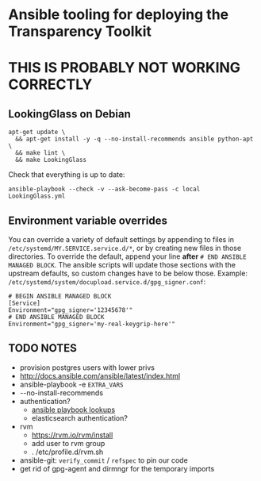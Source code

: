 # Ansible tooling for deploying the Transparency Toolkit

# THIS IS PROBABLY NOT WORKING CORRECTLY

## LookingGlass on Debian

```shell
apt-get update \
  && apt-get install -y -q --no-install-recommends ansible python-apt \
  && make lint \
  && make LookingGlass
```

Check that everything is up to date:
```shell
ansible-playbook --check -v --ask-become-pass -c local LookingGlass.yml
```

## Environment variable overrides

You can override a variety of default settings by appending to files in `/etc/systemd/MY.SERVICE.service.d/*`, or by creating new files in those directories.
To override the default, append your line **after** `# END ANSIBLE MANAGED BLOCK`. The ansible scripts will update those sections with the upstream defaults, so custom changes have to be below those.
Example: `/etc/systemd/system/docupload.service.d/gpg_signer.conf`:
```systemd
# BEGIN ANSIBLE MANAGED BLOCK
[Service]
Environment="gpg_signer='12345678'"
# END ANSIBLE MANAGED BLOCK
Environment="gpg_signer='my-real-keygrip-here'"
```

## TODO NOTES
- provision postgres users with lower privs
- http://docs.ansible.com/ansible/latest/index.html
- ansible-playbook -e `EXTRA_VARS`
- --no-install-recommends
- authentication?
  - [ansible playbook lookups](http://docs.ansible.com/ansible/latest/playbooks_lookups.html#examples)
  - elasticsearch authentication?
- rvm
  - https://rvm.io/rvm/install
  - add user to rvm group
  - . /etc/profile.d/rvm.sh
- ansible-git:  `verify_commit` / `refspec` to pin our code
- get rid of gpg-agent and dirmngr for the temporary imports

